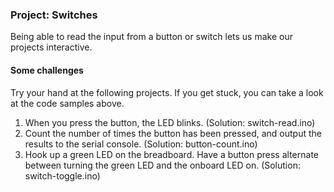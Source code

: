 ### Project: Switches

Being able to read the input from a button or switch lets us make our projects interactive.

#### Some challenges

Try your hand at the following projects. If you get stuck, you can take a look at the code samples above.

1. When you press the button, the LED blinks.  (Solution: switch-read.ino)
2. Count the number of times the button has been pressed, and output the results to the serial console.  (Solution: button-count.ino)
3. Hook up a green LED on the breadboard. Have a button press alternate between turning the green LED and the onboard LED on.  (Solution: switch-toggle.ino)


